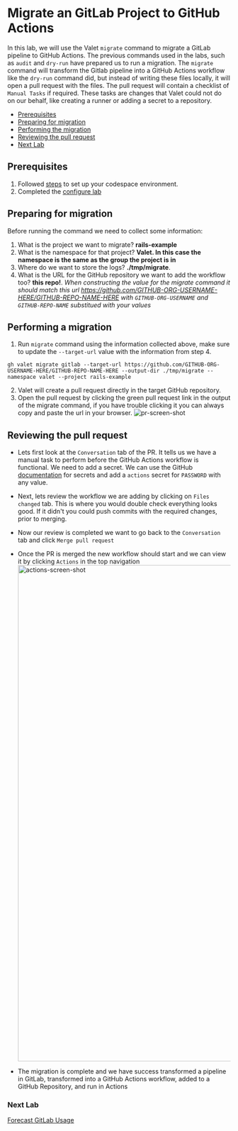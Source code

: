 # Migrate an GitLab Project to GitHub Actions 
In this lab, we will use the Valet `migrate` command to migrate a GitLab pipeline to GitHub Actions. 
The previous commands used in the labs, such as `audit` and `dry-run` have prepared us to run a migration.
The `migrate` command will transform the Gitlab pipeline into a GitHub Actions workflow like the `dry-run` command did, but instead of writing these files locally, it will open a pull request with the files. 
The pull request will contain a checklist of `Manual Tasks` if required. These tasks are changes that Valet could not do on our behalf, like creating a runner or adding a secret to a repository.

- [Prerequisites](#prerequisites)
- [Preparing for migration](#preparing-for-migration)
- [Performing the migration](#performing-a-migration)
- [Reviewing the pull request](#reviewing-the-pull-request)
- [Next Lab](#next-lab)

## Prerequisites
1. Followed [steps](../gitlab#readme) to set up your codespace environment.
2. Completed the [configure lab](../gitlab/valet-configure-lab.md)

## Preparing for migration
Before running the command we need to collect some information:
  1. What is the project we want to migrate? __rails-example__
  2. What is the namespace for that project? __Valet.  In this case the namespace is the same as the group the project is in__
  3. Where do we want to store the logs? __./tmp/migrate__. 
  4. What is the URL for the GitHub repository we want to add the workflow too? __this repo!__. *When constructing the value for the migrate command it should match this url https://github.com/GITHUB-ORG-USERNAME-HERE/GITHUB-REPO-NAME-HERE with `GITHUB-ORG-USERNAME` and `GITHUB-REPO-NAME` substitued with your values*

## Performing a migration
1. Run `migrate` command using the information collected above, make sure to update the `--target-url` value with the information from step 4.
```
gh valet migrate gitlab --target-url https://github.com/GITHUB-ORG-USERNAME-HERE/GITHUB-REPO-NAME-HERE --output-dir ./tmp/migrate --namespace valet --project rails-example
```
2. Valet will create a pull request directly in the target GitHub repository.
3. Open the pull request by clicking the green pull request link in the output of the migrate command, if you have trouble clicking it you can always copy and paste the url in your browser.
  ![pr-screen-shot](https://user-images.githubusercontent.com/18723510/184953133-9bafd9a1-c3f0-40b3-8414-f23cea698c8e.png)

## Reviewing the pull request
- Lets first look at the `Conversation` tab of the PR. It tells us we have a manual task to perform before the GitHub Actions workflow is functional.  We need to add a secret. We can use the GitHub [documentation](https://docs.github.com/en/actions/security-guides/encrypted-secrets#creating-encrypted-secrets-for-a-repository) for secrets and add a `actions` secret for `PASSWORD` with any value. 

- Next, lets review the workflow we are adding by clicking on `Files changed` tab. This is where you would double check everything looks good. If it didn't you could push commits with the required changes, prior to merging. 
- Now our review is completed we want to go back to the `Conversation` tab and click `Merge pull request`
- Once the PR is merged the new workflow should start and we can view it by clicking `Actions` in the top navigation
  <img width="1119" alt="actions-screen-shot" src="https://user-images.githubusercontent.com/18723510/184960870-590b1a28-422f-4350-9ec0-0423bf7ad445.png">
- The migration is complete and we have success transformed a pipeline in GitLab, transformed into a GitHub Actions workflow, added to a GitHub Repository, and run in Actions

### Next Lab
[Forecast GitLab Usage](../gitlab/valet-forecast-lab.md)
